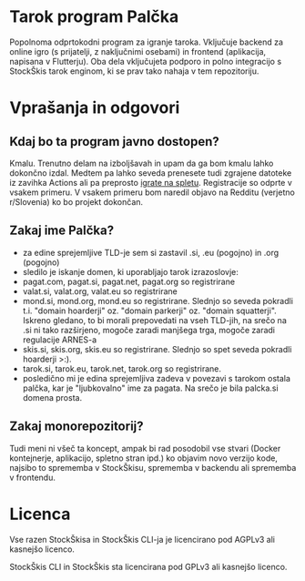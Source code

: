 # Tarok program Palčka
Popolnoma odprtokodni program za igranje taroka. Vključuje backend za online igro (s prijatelji, z naključnimi osebami) in frontend (aplikacija, napisana v Flutterju). Oba dela vključujeta podporo in polno integracijo s StockŠkis tarok enginom, ki se prav tako nahaja v tem repozitoriju.

# Vprašanja in odgovori
## Kdaj bo ta program javno dostopen?
Kmalu. Trenutno delam na izboljšavah in upam da ga bom kmalu lahko dokončno izdal. Medtem pa lahko seveda prenesete tudi zgrajene datoteke iz zavihka Actions ali pa preprosto [igrate na spletu](https://palcka.si). Registracije so odprte v vsakem primeru. V vsakem primeru bom naredil objavo na Redditu (verjetno r/Slovenia) ko bo projekt dokončan.

## Zakaj ime Palčka?
- za edine sprejemljive TLD-je sem si zastavil .si, .eu (pogojno) in .org (pogojno)
- sledilo je iskanje domen, ki uporabljajo tarok izrazoslovje:
- pagat.com, pagat.si, pagat.net, pagat.org so registrirane
- valat.si, valat.org, valat.eu so registrirane
- mond.si, mond.org, mond.eu so registrirane. Slednjo so seveda pokradli t.i. "domain hoarderji" oz. "domain parkerji" oz. "domain squatterji". Iskreno gledano, to bi morali prepovedati na vseh TLD-jih, na srečo na .si ni tako razširjeno, mogoče zaradi manjšega trga, mogoče zaradi regulacije ARNES-a
- skis.si, skis.org, skis.eu so registrirane. Slednjo so spet seveda pokradli hoarderji >:).
- tarok.si, tarok.eu, tarok.net, tarok.org so registrirane.
- posledično mi je edina sprejemljiva zadeva v povezavi s tarokom ostala palčka, kar je "ljubkovalno" ime za pagata. Na srečo je bila palcka.si domena prosta.

## Zakaj monorepozitorij?
Tudi meni ni všeč ta koncept, ampak bi rad posodobil vse stvari (Docker kontejnerje, aplikacijo, spletno stran ipd.) ko objavim novo verzijo kode, najsibo to sprememba v StockŠkisu, sprememba v backendu ali sprememba v frontendu.

# Licenca
Vse razen StockŠkisa in StockŠkis CLI-ja je licencirano pod AGPLv3 ali kasnejšo licenco.

StockŠkis CLI in StockŠkis sta licencirana pod GPLv3 ali kasnejšo licenco.
